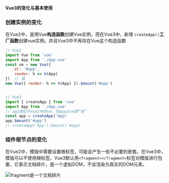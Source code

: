 #### Vue3的变化与基本使用

### 创建实例的变化
在Vue2中，是用Vue**构造函数**创建Vue实例，而在Vue3中，新增 `createApp()`**工厂函数**创建vue实例。并且Vue3中不再存在Vue这个构造函数

```js
// Vue2
import Vue from 'vue'
import App from './App.vue'
const vm = new Vue({
    el: '#app',
    render: h => h(App)
})  // 或
new Vue({ render: h => h(App) }).$mount('#app')


// Vue3
import { createApp } from 'vue'
import App from './App.vue'
// app类似于Vue2中的vm，但app比vm更“轻”
const app = createApp('App)
app.$mount('#app')
// createApp('App').$mount('#app)
```



### 组件根节点的变化
在Vue2中，模版中需要设置根标签，可能会产生一些不必要的嵌套。在Vue3中，模版可以不使用根标签，Vue3默认用`<fragment></fragment>`标签对模版进行包裹，它表示文档碎片，是一个虚拟DOM，不会渲染为真实的DOM元素。

<div> <img alt="fragment是一个文档碎片" src="https://img-blog.csdnimg.cn/img_convert/07f030e5a33c9759d9cedb00e370ce5d.png" /></div>


